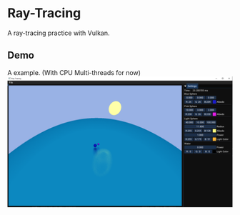# Ray-Tracing
A ray-tracing practice with Vulkan.

## Demo
A example. (With CPU Multi-threads for now)
![A example with CPU multi-threads](example/First_Demo_With_CPU.png)
